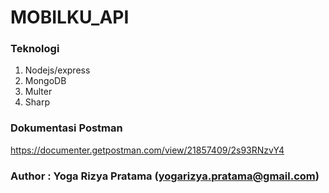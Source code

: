 # MOBILKU_API

### Teknologi
1. Nodejs/express
2. MongoDB
3. Multer
4. Sharp

### Dokumentasi Postman
https://documenter.getpostman.com/view/21857409/2s93RNzvY4


### Author : Yoga Rizya Pratama (yogarizya.pratama@gmail.com)

